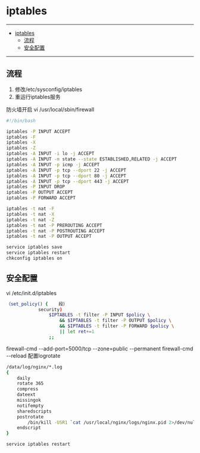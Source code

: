 # iptables

---

- [iptables](#iptables)
  - [流程](#流程)
  - [安全配置](#安全配置)

---

## 流程

1. 修改/etc/sysconfig/iptables
2. 重运行iptables服务

防火墙开启
vi /usr/local/sbin/firewall

``` sh
#!/bin/bash

iptables -P INPUT ACCEPT
iptables -F
iptables -X
iptables -Z
iptables -A INPUT -i lo -j ACCEPT
iptables -A INPUT -m state --state ESTABLISHED,RELATED -j ACCEPT
iptables -A INPUT -p icmp -j ACCEPT
iptables -A INPUT -p tcp --dport 22 -j ACCEPT
iptables -A INPUT -p tcp --dport 80 -j ACCEPT
iptables -A INPUT -p tcp --dport 443 -j ACCEPT
iptables -P INPUT DROP
iptables -P OUTPUT ACCEPT
iptables -P FORWARD ACCEPT

iptables -t nat -F
iptables -t nat -X
iptables -t nat -Z
iptables -t nat -P PREROUTING ACCEPT
iptables -t nat -P POSTROUTING ACCEPT
iptables -t nat -P OUTPUT ACCEPT

service iptables save
service iptables restart
chkconfig iptables on
```

## 安全配置

vi /etc/init.d/iptables

``` sh
（set_policy() {    段）
            security)
                $IPTABLES -t filter -P INPUT $policy \
                    && $IPTABLES -t filter -P OUTPUT $policy \
                    && $IPTABLES -t filter -P FORWARD $policy \
                    || let ret+=1
                ;;
```

firewall-cmd --add-port=5000/tcp --zone=public --permanent
firewall-cmd --reload
配置logrotate

``` sh
/data/log/nginx/*.log
{
    daily
    rotate 365
    compress
    dateext
    missingok
    notifempty
    sharedscripts
    postrotate
        /bin/kill -USR1 `cat /usr/local/nginx/logs/nginx.pid 2>/dev/null` 2>/dev/null || ture
    endscript
}
```

``` sh
service iptables restart
```
